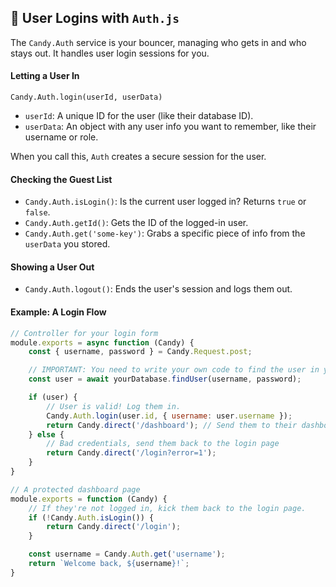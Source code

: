 ## 🔐 User Logins with `Auth.js`

The `Candy.Auth` service is your bouncer, managing who gets in and who stays out. It handles user login sessions for you.

#### Letting a User In

`Candy.Auth.login(userId, userData)`

*   `userId`: A unique ID for the user (like their database ID).
*   `userData`: An object with any user info you want to remember, like their username or role.

When you call this, `Auth` creates a secure session for the user.

#### Checking the Guest List

*   `Candy.Auth.isLogin()`: Is the current user logged in? Returns `true` or `false`.
*   `Candy.Auth.getId()`: Gets the ID of the logged-in user.
*   `Candy.Auth.get('some-key')`: Grabs a specific piece of info from the `userData` you stored.

#### Showing a User Out

*   `Candy.Auth.logout()`: Ends the user's session and logs them out.

#### Example: A Login Flow
```javascript
// Controller for your login form
module.exports = async function (Candy) {
    const { username, password } = Candy.Request.post;

    // IMPORTANT: You need to write your own code to find the user in your database!
    const user = await yourDatabase.findUser(username, password);

    if (user) {
        // User is valid! Log them in.
        Candy.Auth.login(user.id, { username: user.username });
        return Candy.direct('/dashboard'); // Send them to their dashboard
    } else {
        // Bad credentials, send them back to the login page
        return Candy.direct('/login?error=1');
    }
}

// A protected dashboard page
module.exports = function (Candy) {
    // If they're not logged in, kick them back to the login page.
    if (!Candy.Auth.isLogin()) {
        return Candy.direct('/login');
    }

    const username = Candy.Auth.get('username');
    return `Welcome back, ${username}!`;
}
```

